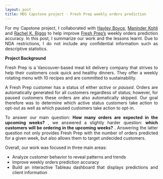```yaml
---
layout: post
title: MDS Capstone project - Fresh Prep weekly orders prediction 
---
```

<div align="justify">  
For my Capstone project, I collaborated with <a href="https://github.com/hfboyce">Hayley Boyce</a>, <a href="https://github.com/ksm45">Maninder Kohli</a> and <a href="https://github.com/rachelkriggs">Rachel K. Riggs</a> to help improve <a href="https://www.freshprep.ca/">Fresh Prep’s</a> weekly orders prediction accuracy. In this post, I summarize our work and the lessons learnt. Due to NDA restrictions, I do not include any confidential information such as descriptive statistics.
</div>  

<div align="justify">  
  
**Project Background**

Fresh Prep is a Vancouver-based meal kit delivery company that strives to help their customers cook quick and healthy dinners. They offer a weekly rotating menu with 10 recipes and are committed to sustainability.

A Fresh Prep customer has a status of either _active_ or _paused_. Orders are automatically generated for all customers regardless of status; however, for paused customers these orders are also automatically skipped. Our goal therefore was to determine which active status customers take action to opt-out as well as which paused customers take action to opt-in.

To answer our main question: **How many orders are expected in the upcoming weeks?** , we answered a slightly harder question: **which customers will be ordering in the upcoming weeks?** .
Answering the latter question not only provides Fresh Prep with the number of orders predicted for a given week, but also allows them to target undecided customers. 

Overall, our work was focused in three main areas:

- Analyze customer behavior to reveal patterns and trends
- Improve weekly orders prediction accuracy
- Build an interactive Tableau dashboard that displays predictions and client information
</div> 


<br>

<div align="justify"> 

<br>

</div> 

<div align="justify"> 

</div> 

